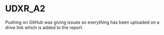# UDXR_A2
Pushing on GitHub was giving issues so everything has been uploaded on a drive link which is added to the report.